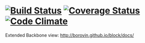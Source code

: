 [![Build Status](https://travis-ci.org/borovin/block.svg?branch=master)](https://travis-ci.org/borovin/block) [![Coverage Status](https://coveralls.io/repos/borovin/block/badge.svg?branch=master&service=github)](https://coveralls.io/github/borovin/block?branch=master) [![Code Climate](https://codeclimate.com/github/borovin/block/badges/gpa.svg)](https://codeclimate.com/github/borovin/block)
=====

Extended Backbone view: http://borovin.github.io/block/docs/
